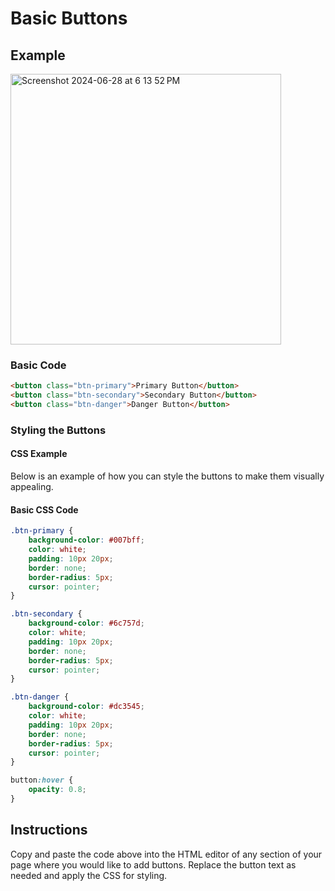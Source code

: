 # Basic Buttons

## Example

<img width="433" alt="Screenshot 2024-06-28 at 6 13 52 PM" src="https://github.com/neriais/Instructional_Learning-Design/assets/57377953/6bc43144-41b8-45c1-b502-bb5947d8ac89">


### Basic Code

```html
<button class="btn-primary">Primary Button</button>
<button class="btn-secondary">Secondary Button</button>
<button class="btn-danger">Danger Button</button>
```

### Styling the Buttons
#### CSS Example
Below is an example of how you can style the buttons to make them visually appealing.

#### Basic CSS Code

```css
.btn-primary {
    background-color: #007bff;
    color: white;
    padding: 10px 20px;
    border: none;
    border-radius: 5px;
    cursor: pointer;
}

.btn-secondary {
    background-color: #6c757d;
    color: white;
    padding: 10px 20px;
    border: none;
    border-radius: 5px;
    cursor: pointer;
}

.btn-danger {
    background-color: #dc3545;
    color: white;
    padding: 10px 20px;
    border: none;
    border-radius: 5px;
    cursor: pointer;
}

button:hover {
    opacity: 0.8;
}
```

## Instructions

Copy and paste the code above into the HTML editor of any section of your page where you would like to add buttons. Replace the button text as needed and apply the CSS for styling.
